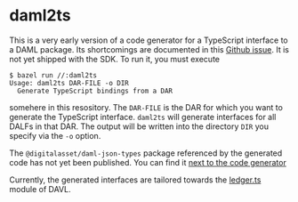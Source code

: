 # daml2ts

This is a very early version of a code generator for a TypeScript interface
to a DAML package.  Its shortcomings are documented in this [Github
issue](https://github.com/digital-asset/daml/issues/3518).  It is not yet
shipped with the SDK. To run it, you must execute
```console
$ bazel run //:daml2ts
Usage: daml2ts DAR-FILE -o DIR
  Generate TypeScript bindings from a DAR
```
somehere in this resository. The `DAR-FILE` is the DAR for which you want to
generate the TypeScript interface.  `daml2ts` will generate interfaces for
all DALFs in that DAR. The output will be written into the directory `DIR`
you specify via the `-o` option.

The `@digitalasset/daml-json-types` package referenced by the generated
code has not yet been published. You can find it [next to the code
generator](https://github.com/digital-asset/daml/tree/master/language-support/ts/codegen/tests/ts/daml-json-types)

Currently, the generated interfaces are tailored towards the
[ledger.ts](https://github.com/digital-asset/davl/blob/master/ui/src/ledger/ledger.ts)
module of DAVL.
